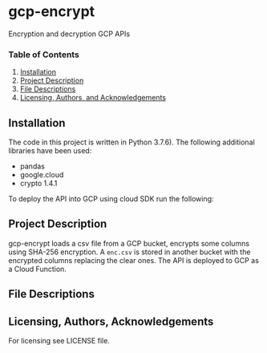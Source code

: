# gcp-encrypt
Encryption and decryption GCP APIs


### Table of Contents

1. [Installation](#installation)
2. [Project Description](#description)
4. [File Descriptions](#files)
6. [Licensing, Authors, and Acknowledgements](#licensing)

## Installation <a name="installation"></a>
The code in this project is written in Python 3.7.6).
The following additional libraries have been used:
* pandas
* google.cloud
* crypto 1.4.1


To deploy the API into GCP using cloud SDK run the following:


## Project Description<a name="description"></a>
gcp-encrypt loads a csv file from a GCP bucket, encrypts some columns using SHA-256 encryption. A `enc.csv` is stored in another bucket with the encrypted columns replacing the clear ones.
The API is deployed to GCP as a Cloud Function.


## File Descriptions <a name="files"></a>





## Licensing, Authors, Acknowledgements<a name="licensing"></a>
For licensing see LICENSE file.
